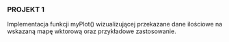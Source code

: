 ### PROJEKT 1
Implementacja funkcji myPlot() wizualizującej przekazane dane ilościowe na wskazaną mapę wktorową oraz przykładowe zastosowanie.
